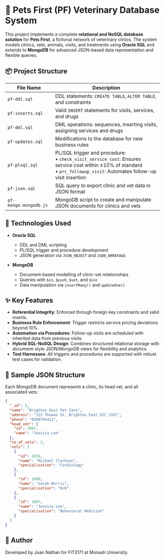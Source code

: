 # 🐾 Pets First (PF) Veterinary Database System

This project implements a complete **relational and NoSQL database solution** for **Pets First**, a fictional network of veterinary clinics. The system models clinics, vets, animals, visits, and treatments using **Oracle SQL** and extends to **MongoDB** for advanced JSON-based data representation and flexible queries.

## 📦 Project Structure

| File Name              | Description |
|------------------------|-------------|
| `pf-ddl.sql`           | DDL statements: `CREATE TABLE`, `ALTER TABLE`, and constraints |
| `pf-inserts.sql`       | Valid `INSERT` statements for visits, services, and drugs |
| `pf-dml.sql`           | DML operations: sequences, inserting visits, assigning services and drugs |
| `pf-updates.sql`       | Modifications to the database for new business rules |
| `pf-plsql.sql`         | PL/SQL trigger and procedure:<br>• `check_visit_service_cost`: Ensures service cost within ±10% of standard<br>• `prc_followup_visit`: Automates follow-up visit insertion |
| `pf-json.sql`          | SQL query to export clinic and vet data in JSON format |
| `pf-mongo.mongodb.js`  | MongoDB script to create and manipulate JSON documents for clinics and vets |

## 🧰 Technologies Used

- **Oracle SQL**
  - DDL and DML scripting
  - PL/SQL trigger and procedure development
  - JSON generation via `JSON_OBJECT` and `JSON_ARRAYAGG`

- **MongoDB**
  - Document-based modelling of clinic-vet relationships
  - Queries with `$in`, `$push`, `$set`, and `$inc`
  - Data manipulation via `insertMany()` and `updateOne()`

## ✨ Key Features

- **Referential Integrity**: Enforced through foreign key constraints and valid inserts.
- **Business Rule Enforcement**: Trigger restricts service pricing deviations beyond 10%.
- **Automation via Procedures**: Follow-up visits are scheduled with inherited data from previous visits.
- **Hybrid SQL-NoSQL Design**: Combines structured relational storage with document-style JSON/MongoDB views for flexibility and analytics.
- **Test Harnesses**: All triggers and procedures are supported with robust test cases for validation.

## 🧪 Sample JSON Structure

Each MongoDB document represents a clinic, its head vet, and all associated vets:

```json
{
  "_id": 5,
  "name": "Brighton East Pet Care",
  "address": "123 Thomas St, Brighton East VIC 3187",
  "phone": "0398765412",
  "head_vet": {
    "id": 1007,
    "name": "Jessica Lee"
  },
  "no_of_vets": 3,
  "vets": [
    {
      "id": 1010,
      "name": "Michael Clarkson",
      "specialisation": "Cardiology"
    },
    {
      "id": 1009,
      "name": "Sarah Morris",
      "specialisation": "N/A"
    },
    {
      "id": 1007,
      "name": "Jessica Lee",
      "specialisation": "Behavioral Medicine"
    }
  ]
}
```

## 👤 Author


Developed by Juan Nathan for FIT3171 at Monash University.

